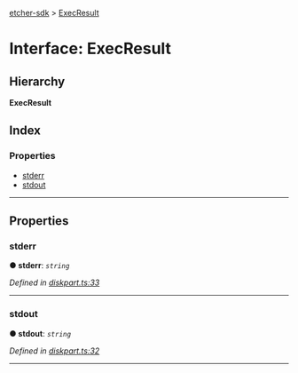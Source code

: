 [etcher-sdk](../README.md) > [ExecResult](../interfaces/execresult.md)

# Interface: ExecResult

## Hierarchy

**ExecResult**

## Index

### Properties

* [stderr](execresult.md#stderr)
* [stdout](execresult.md#stdout)

---

## Properties

<a id="stderr"></a>

###  stderr

**● stderr**: *`string`*

*Defined in [diskpart.ts:33](https://github.com/balena-io-modules/etcher-sdk/blob/a5ff273/lib/diskpart.ts#L33)*

___
<a id="stdout"></a>

###  stdout

**● stdout**: *`string`*

*Defined in [diskpart.ts:32](https://github.com/balena-io-modules/etcher-sdk/blob/a5ff273/lib/diskpart.ts#L32)*

___

